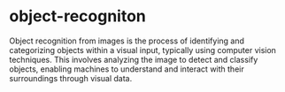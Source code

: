 # object-recogniton
Object recognition from images is the process of identifying and categorizing objects within a visual input, typically using computer vision techniques. This involves analyzing the image to detect and classify objects, enabling machines to understand and interact with their surroundings through visual data.
